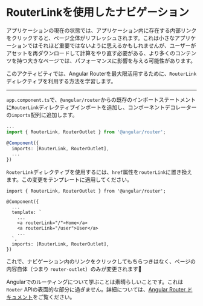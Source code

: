 # RouterLinkを使用したナビゲーション

アプリケーションの現在の状態では、アプリケーション内に存在する内部リンクをクリックすると、ページ全体がリフレッシュされます。これは小さなアプリケーションではそれほど重要ではないように思えるかもしれませんが、ユーザーがアセットを再ダウンロードして計算をやり直す必要がある、より多くのコンテンツを持つ大きなページでは、パフォーマンスに影響を与える可能性があります。

このアクティビティでは、Angular Routerを最大限活用するために、`RouterLink`ディレクティブを利用する方法を学習します。

<hr>

<docs-workflow>

<docs-step title="`RouterLink`ディレクティブのインポート">

`app.component.ts`で、`@angular/router`からの既存のインポートステートメントに`RouterLink`ディレクティブインポートを追加し、コンポーネントデコレーターの`imports`配列に追加します。

```ts
...
import { RouterLink, RouterOutlet } from '@angular/router';

@Component({
  imports: [RouterLink, RouterOutlet],
  ...
})
```

</docs-step>

<docs-step title="テンプレートへの`routerLink`の追加">

`RouterLink`ディレクティブを使用するには、`href`属性を`routerLink`に置き換えます。この変更をテンプレートに適用してください。

```angular-ts
import { RouterLink, RouterOutlet } from '@angular/router';

@Component({
  ...
  template: `
    ...
    <a routerLink="/">Home</a>
    <a routerLink="/user">User</a>
    ...
  `,
  imports: [RouterLink, RouterOutlet],
})
```

</docs-step>

</docs-workflow>

これで、ナビゲーション内のリンクをクリックしてもちらつきはなく、ページの内容自体（つまり `router-outlet`）のみが変更されます🎉

Angularでのルーティングについて学ぶことは素晴らしいことです。これは`Router` APIの表面的な部分に過ぎません。詳細については、[Angular Router ドキュメント](guide/routing)をご覧ください。
